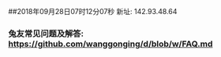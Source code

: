 ##2018年09月28日07时12分07秒 新址: 142.93.48.64
### 兔友常见问题及解答: https://github.com/wanggonging/d/blob/w/FAQ.md
